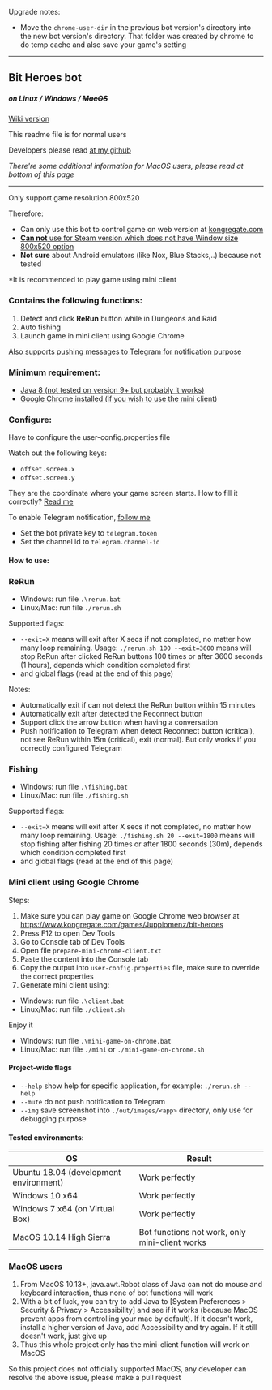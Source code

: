 Upgrade notes:
- Move the `chrome-user-dir` in the previous bot version's directory into the new bot version's directory. That folder was created by chrome to do temp cache and also save your game's setting
___
## Bit Heroes bot
##### on Linux / Windows / ~~MacOS~~

[Wiki version](https://github.com/9-9-9-9/Bit-Heroes-bot/wiki)

This readme file is for normal users

Developers please read [at my github](https://github.com/9-9-9-9/Bit-Heroes-bot)

_There're some additional information for MacOS users, please read at bottom of this page_
___
Only support game resolution 800x520

Therefore:
- Can only use this bot to control game on web version at [kongregate.com](https://www.kongregate.com/games/Juppiomenz/bit-heroes)
- [__Can not__ use for Steam version which does not have Window size 800x520 option](https://github.com/9-9-9-9/Bit-Heroes-bot/wiki/Does-this-bot-supports-Steam-version-of-Bit-Heroes%3F)
- __Not sure__ about Android emulators (like Nox, Blue Stacks,..) because not tested

*It is recommended to play game using mini client

### Contains the following functions:
1. Detect and click **ReRun** button while in Dungeons and Raid
2. Auto fishing
3. Launch game in mini client using Google Chrome

[Also supports pushing messages to Telegram for notification purpose](https://github.com/9-9-9-9/Bit-Heroes-bot/wiki/Configure-Telegram-in-able-to-receive-notification)

### Minimum requirement:
- [Java 8 (not tested on version 9+ but probably it works)](https://docs.oracle.com/javase/8/docs/technotes/guides/install/install_overview.html)
- [Google Chrome installed (if you wish to use the mini client)](https://www.google.com/chrome)

### Configure:
Have to configure the user-config.properties file

Watch out the following keys:
- `offset.screen.x`
- `offset.screen.y`

They are the coordinate where your game screen starts. 
How to fill it correctly? [Read me](https://github.com/9-9-9-9/Bit-Heroes-bot/wiki/Basic-setup)

To enable Telegram notification, [follow me](https://github.com/9-9-9-9/Bit-Heroes-bot/wiki/Configure-Telegram-in-able-to-receive-notification)
- Set the bot private key to `telegram.token`
- Set the channel id to `telegram.channel-id`

#### How to use:
### ReRun
- Windows: run file `.\rerun.bat`
- Linux/Mac: run file `./rerun.sh`

Supported flags:
- `--exit=X` means will exit after X secs if not completed, no matter how many loop remaining. Usage: `./rerun.sh 100 --exit=3600` means will stop ReRun after clicked ReRun buttons 100 times or after 3600 seconds (1 hours), depends which condition completed first
- and global flags (read at the end of this page)

Notes:
- Automatically exit if can not detect the ReRun button within 15 minutes
- Automatically exit after detected the Reconnect button 
- Support click the arrow button when having a conversation
- Push notification to Telegram when detect Reconnect button (critical), not see ReRun within 15m (critical), exit (normal). But only works if you correctly configured Telegram

### Fishing
- Windows: run file `.\fishing.bat`
- Linux/Mac: run file `./fishing.sh`

Supported flags:
- `--exit=X` means will exit after X secs if not completed, no matter how many loop remaining. Usage: `./fishing.sh 20 --exit=1800` means will stop fishing after fishing 20 times or after 1800 seconds (30m), depends which condition completed first
- and global flags (read at the end of this page)

### Mini client using Google Chrome
Steps:
1. Make sure you can play game on Google Chrome web browser at https://www.kongregate.com/games/Juppiomenz/bit-heroes
2. Press F12 to open Dev Tools
3. Go to Console tab of Dev Tools
4. Open file `prepare-mini-chrome-client.txt`
5. Paste the content into the Console tab
6. Copy the output into `user-config.properties` file, make sure to override the correct properties
7. Generate mini client using:
- Windows: run file `.\client.bat`
- Linux/Mac: run file `./client.sh`

Enjoy it
- Windows: run file `.\mini-game-on-chrome.bat`
- Linux/Mac: run file `./mini` or `./mini-game-on-chrome.sh`

#### Project-wide flags
- `--help` show help for specific application, for example: `./rerun.sh --help`
- `--mute` do not push notification to Telegram
- `--img` save screenshot into `./out/images/<app>` directory, only use for debugging purpose

#### Tested environments:
| OS | Result |
| --- | --- |
| Ubuntu 18.04 (development environment) | Work perfectly |
| Windows 10 x64 | Work perfectly |
| Windows 7 x64 (on Virtual Box) | Work perfectly |
| MacOS 10.14 High Sierra | Bot functions not work, only mini-client works |

### MacOS users
1. From MacOS 10.13+, java.awt.Robot class of Java can not do mouse and keyboard interaction, thus none of bot functions will work
2. With a bit of luck, you can try to add Java to [System Preferences > Security & Privacy > Accessibility] and see if it works (because MacOS prevent apps from controlling your mac by default).
If it doesn't work, install a higher version of Java, add Accessibility and try again. If it still doesn't work, just give up
3. Thus this whole project only has the mini-client function will work on MacOS

So this project does not officially supported MacOS, any developer can resolve the above issue, please make a pull request